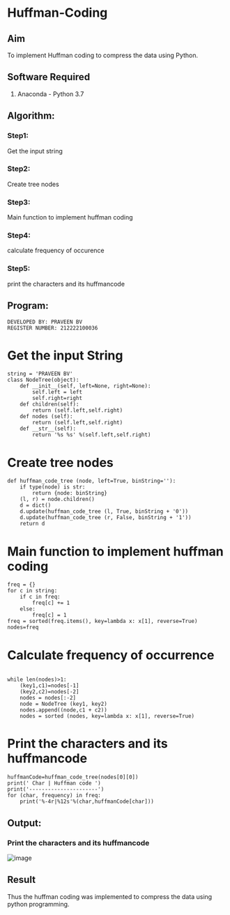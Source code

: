 # Huffman-Coding

## Aim
To implement Huffman coding to compress the data using Python.

## Software Required
1. Anaconda - Python 3.7

## Algorithm:

### Step1:
Get the input string

### Step2:
Create tree nodes

### Step3:
Main function to implement huffman coding

### Step4:
calculate frequency of occurence

### Step5:
print the characters and its huffmancode
 
## Program:

```
DEVELOPED BY: PRAVEEN BV 
REGISTER NUMBER: 212222100036
```

# Get the input String

```
string = 'PRAVEEN BV'
class NodeTree(object):
    def __init__(self, left=None, right=None): 
        self.left = left
        self.right=right
    def children(self):
        return (self.left,self.right)
    def nodes (self):
        return (self.left,self.right)
    def __str__(self):
        return '%s %s' %(self.left,self.right)
```
# Create tree nodes

```
def huffman_code_tree (node, left=True, binString=''):
    if type(node) is str:
        return {node: binString}
    (l, r) = node.children()
    d = dict()
    d.update(huffman_code_tree (l, True, binString + '0'))
    d.update(huffman_code_tree (r, False, binString + '1'))
    return d
```

# Main function to implement huffman coding

```
freq = {}
for c in string:
    if c in freq:
        freq[c] += 1
    else:
        freq[c] = 1
freq = sorted(freq.items(), key=lambda x: x[1], reverse=True)
nodes=freq
```

# Calculate frequency of occurrence

```

while len(nodes)>1:
    (key1,c1)=nodes[-1]
    (key2,c2)=nodes[-2]
    nodes = nodes[:-2]
    node = NodeTree (key1, key2)
    nodes.append((node,c1 + c2))
    nodes = sorted (nodes, key=lambda x: x[1], reverse=True)
```

# Print the characters and its huffmancode

```
huffmanCode=huffman_code_tree(nodes[0][0])
print(' Char | Huffman code ') 
print('----------------------')
for (char, frequency) in freq:
    print('%-4r|%12s'%(char,huffmanCode[char]))
```

## Output:

### Print the characters and its huffmancode
![image](https://github.com/Praveen22042005/HUFFMAN--CODING/assets/112475766/618e4042-e38f-4512-89ca-f4b2ab09335b)



## Result
Thus the huffman coding was implemented to compress the data using python programming.
